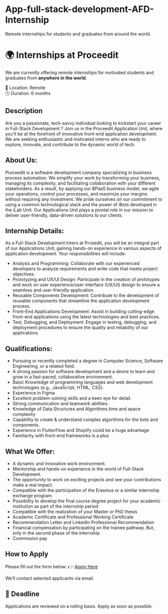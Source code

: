 # App-full-stack-development-AFD-Internship
Remote internships for students and graduates from around the world.
# 🌍 Internships at Proceedit
We are currently offering remote internships for motivated students and graduates from **anywhere in the world**.

📍 Location: Remote  
🕒 Duration: 6 months   

##  Description

Are you a passionate, tech-savvy individual looking to kickstart your career in Full-Stack Development ? Join us in the Proceedit Application Unit, where you'll be at the forefront of innovative front-end application development. We are seeking enthusiastic and motivated interns who are ready to explore, innovate, and contribute to the dynamic world of tech.

##  About Us:

Proceedit is a software development company specializing in business process automation. We simplify your work by transforming your business, managing its complexity, and facilitating collaboration with your different stakeholders. As a result, by applying our BPaaS business model, we agile your operations, control your processes, and maximize your margins without requiring any investment. We pride ourselves on our commitment to using a common technological stack and the power of iBots developed in the iLab Unit. Our Applications Unit plays a pivotal role in our mission to deliver user-friendly, data-driven solutions to our clients.

##  Internship Details:

As a Full-Stack Development Intern at Prceedit, you will be an integral part of our Applications Unit, gaining hands-on experience in various aspects of application development. Your responsibilities will include:

- Analysis and Programming: Collaborate with our experienced developers to analyze requirements and write code that meets project objectives.
- Prototyping and UX/UI Design: Participate in the creation of prototypes and work on user experience/user interface (UX/UI) design to ensure a seamless and user-friendly application.
- Reusable Components Development: Contribute to the development of reusable components that streamline the application development process.
- Front-End Applications Development: Assist in building cutting-edge front-end applications using the latest technologies and best practices.
- Test, Debugging, and Deployment: Engage in testing, debugging, and deployment procedures to ensure the quality and reliability of our applications.

##  Qualifications:

- Pursuing or recently completed a degree in Computer Science, Software Engineering, or a related field.
- A strong passion for software development and a desire to learn and grow in a fast-paced, collaborative environment.
- Basic Knowledge of programming languages and web development technologies (e.g., JavaScript, HTML, CSS).
- Experience in Figma
- Excellent problem-solving skills and a keen eye for detail.
- Strong communication and teamwork abilities.
- Knowledge of Data Structures and Algorithms time and space complexity
- Capability to create & understand complex algorithms for the bots and components.
- Experience in FlutterFlow and Shopify could be a huge advantage
- Familiarity with front-end frameworks is a plus

##  What We Offer:

- A dynamic and innovative work environment.
- Mentorship and hands-on experience in the world of Full-Stack Development.
- The opportunity to work on exciting projects and see your contributions make a real impact.
- Compatible with the participation of the Erasmus or a similar internship exchange program
- Possibility to develop the final course degree project for your academic institution as part of the internship period
- Compatible with the realization of your Master or PhD thesis
- Academic Certificate and Professional Working Certificate
- Recommendation Letter and LinkedIn Professional Recommendation
- Financial compensation by participating on the trainee pathway. But, only in the second phase of the internship
- Commission pay

##  How to Apply

Please fill out the form below:
👉 [Apply Here](https://docs.google.com/forms/d/e/1FAIpQLScDw4bgA8y3Sgjz2moLtNIy3JqKAEJqB0PBgmQbkvusIDD5JQ/viewform)

We’ll contact selected applicants via email.

## 📅 Deadline

Applications are reviewed on a rolling basis. Apply as soon as possible.
